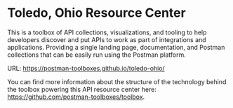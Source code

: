 # Toledo, Ohio Resource Center
This is a toolbox of API collections, visualizations, and tooling to help developers discover and put APIs to work as part of integrations and applications. Providing a single landing page, documentation, and Postman collections that can be easily run using the Postman platform.

URL: https://postman-toolboxes.github.io/toledo-ohio/

You can find more information about the structure of the technology behind the toolbox powering this API resource center here: https://github.com/postman-toolboxes/toolbox.
